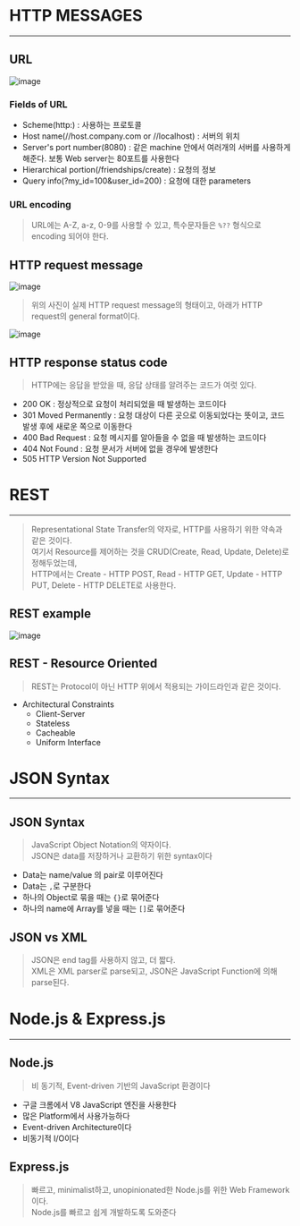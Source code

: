 # HTTP MESSAGES
---
## URL
![image](https://user-images.githubusercontent.com/80378041/167522911-4ca0413b-e31a-485f-9d02-ee66b9402b64.png)

### Fields of URL
- Scheme(http:) : 사용하는 프로토콜
- Host name(//host.company.com or //localhost) : 서버의 위치
- Server's port number(8080) : 같은 machine 안에서 여러개의 서버를 사용하게 해준다. 보통 Web server는 80포트를 사용한다
- Hierarchical portion(/friendships/create) : 요청의 정보
- Query info(?my_id=100&user_id=200) : 요청에 대한 parameters

### URL encoding
> URL에는 A-Z, a-z, 0-9를 사용할 수 있고, 특수문자들은 `%??` 형식으로 encoding 되어야 한다.

## HTTP request message

![image](https://user-images.githubusercontent.com/80378041/167523520-0366a784-4991-4005-9652-45e3d5e60e44.png)     
> 위의 사진이 실제 HTTP request message의 형태이고, 아래가 HTTP request의 general format이다.

![image](https://user-images.githubusercontent.com/80378041/167523623-ff5702ed-1be6-42cf-aaf6-792c7a869493.png)

## HTTP response status code
> HTTP에는 응답을 받았을 때, 응답 상태를 알려주는 코드가 여럿 있다.

- 200 OK : 정상적으로 요청이 처리되었을 때 발생하는 코드이다
- 301 Moved Permanently : 요청 대상이 다른 곳으로 이동되었다는 뜻이고, 코드 발생 후에 새로운 쪽으로 이동한다
- 400 Bad Request : 요청 메시지를 알아들을 수 없을 때 발생하는 코드이다
- 404 Not Found : 요청 문서가 서버에 없을 경우에 발생한다
- 505 HTTP Version Not Supported

# REST
---
> Representational State Transfer의 약자로, HTTP를 사용하기 위한 약속과 같은 것이다.     
> 여기서 Resource를 제어하는 것을 CRUD(Create, Read, Update, Delete)로 정해두었는데,     
> HTTP에서는 Create - HTTP POST, Read - HTTP GET, Update - HTTP PUT, Delete - HTTP DELETE로 사용한다.       

## REST example
![image](https://user-images.githubusercontent.com/80378041/167525012-079618d7-e7ef-47df-bf37-363bb9f804ad.png)

## REST - Resource Oriented
> REST는 Protocol이 아닌 HTTP 위에서 적용되는 가이드라인과 같은 것이다.

- Architectural Constraints
  - Client-Server
  - Stateless
  - Cacheable
  - Uniform Interface

# JSON Syntax
---
## JSON Syntax
> JavaScript Object Notation의 약자이다.       
> JSON은 data를 저장하거나 교환하기 위한 syntax이다

- Data는 name/value 의 pair로 이루어진다
- Data는 `,`로 구분한다
- 하나의 Object로 묶을 때는 `{}`로 묶어준다
- 하나의 name에 Array를 넣을 때는 `[]`로 묶어준다

## JSON vs XML
> JSON은 end tag를 사용하지 않고, 더 짧다.     
> XML은 XML parser로 parse되고, JSON은 JavaScript Function에 의해 parse된다.

# Node.js & Express.js
---
## Node.js
> 비 동기적, Event-driven 기반의 JavaScript 환경이다

- 구글 크롬에서 V8 JavaScript 엔진을 사용한다
- 많은 Platform에서 사용가능하다
- Event-driven Architecture이다
- 비동기적 I/O이다

## Express.js
> 빠르고, minimalist하고, unopinionated한 Node.js를 위한 Web Framework이다.      
> Node.js를 빠르고 쉽게 개발하도록 도와준다

